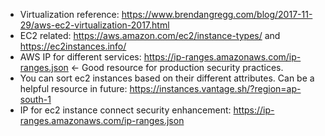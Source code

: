 - Virtualization reference: https://www.brendangregg.com/blog/2017-11-29/aws-ec2-virtualization-2017.html
- EC2 related: https://aws.amazon.com/ec2/instance-types/ and https://ec2instances.info/
- AWS IP for different services: https://ip-ranges.amazonaws.com/ip-ranges.json <- Good resource for production security practices.
- You can sort ec2 instances based on their different attributes. Can be a helpful resource in future: https://instances.vantage.sh/?region=ap-south-1
- IP for ec2 instance connect security enhancement: https://ip-ranges.amazonaws.com/ip-ranges.json

